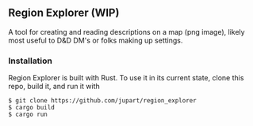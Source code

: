 Region Explorer (WIP)
---------------------
A tool for creating and reading descriptions on a map (png image), likely most
useful to D&D DM's or folks making up settings.

### Installation

Region Explorer is built with Rust. To use it in its current state, clone this
repo, build it, and run it with

```
$ git clone https://github.com/jupart/region_explorer
$ cargo build
$ cargo run
```
